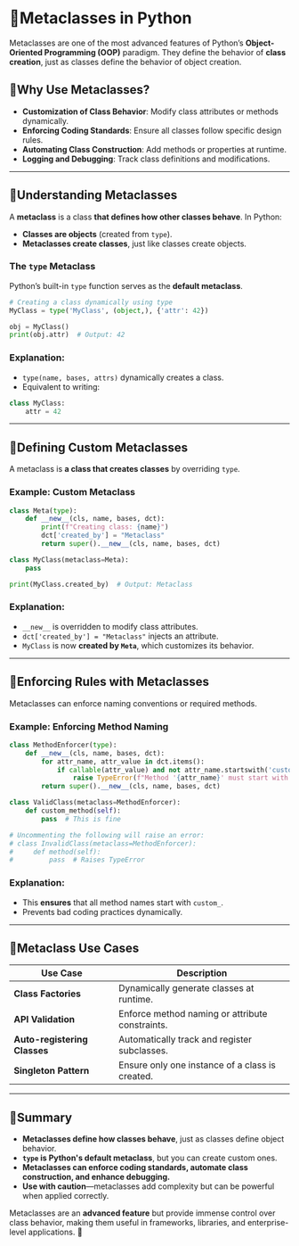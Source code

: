 # 🔹Metaclasses in Python

Metaclasses are one of the most advanced features of Python’s **Object-Oriented Programming (OOP)** paradigm. They define the behavior of **class creation**, just as classes define the behavior of object creation.

## 🔹Why Use Metaclasses?
- **Customization of Class Behavior**: Modify class attributes or methods dynamically.
- **Enforcing Coding Standards**: Ensure all classes follow specific design rules.
- **Automating Class Construction**: Add methods or properties at runtime.
- **Logging and Debugging**: Track class definitions and modifications.

---

## 🔹Understanding Metaclasses
A **metaclass** is a class **that defines how other classes behave**. In Python:
- **Classes are objects** (created from `type`).
- **Metaclasses create classes**, just like classes create objects.

### The `type` Metaclass
Python’s built-in `type` function serves as the **default metaclass**.

```python
# Creating a class dynamically using type
MyClass = type('MyClass', (object,), {'attr': 42})

obj = MyClass()
print(obj.attr)  # Output: 42
```
### Explanation:
- `type(name, bases, attrs)` dynamically creates a class.
- Equivalent to writing:

```python
class MyClass:
    attr = 42
```

---

## 🔹Defining Custom Metaclasses
A metaclass is **a class that creates classes** by overriding `type`.

### Example: Custom Metaclass
```python
class Meta(type):
    def __new__(cls, name, bases, dct):
        print(f"Creating class: {name}")
        dct['created_by'] = "Metaclass"
        return super().__new__(cls, name, bases, dct)

class MyClass(metaclass=Meta):
    pass

print(MyClass.created_by)  # Output: Metaclass
```

### Explanation:
- `__new__` is overridden to modify class attributes.
- `dct['created_by'] = "Metaclass"` injects an attribute.
- `MyClass` is now **created by `Meta`**, which customizes its behavior.

---

## 🔹Enforcing Rules with Metaclasses
Metaclasses can enforce naming conventions or required methods.

### Example: Enforcing Method Naming
```python
class MethodEnforcer(type):
    def __new__(cls, name, bases, dct):
        for attr_name, attr_value in dct.items():
            if callable(attr_value) and not attr_name.startswith('custom_'):
                raise TypeError(f"Method '{attr_name}' must start with 'custom_'")
        return super().__new__(cls, name, bases, dct)

class ValidClass(metaclass=MethodEnforcer):
    def custom_method(self):
        pass  # This is fine

# Uncommenting the following will raise an error:
# class InvalidClass(metaclass=MethodEnforcer):
#     def method(self):
#         pass  # Raises TypeError
```

### Explanation:
- This **ensures** that all method names start with `custom_`.
- Prevents bad coding practices dynamically.

---

## 🔹Metaclass Use Cases
| Use Case | Description |
|----------|-------------|
| **Class Factories** | Dynamically generate classes at runtime. |
| **API Validation** | Enforce method naming or attribute constraints. |
| **Auto-registering Classes** | Automatically track and register subclasses. |
| **Singleton Pattern** | Ensure only one instance of a class is created. |

---

## 🔹Summary
- **Metaclasses define how classes behave**, just as classes define object behavior.
- **`type` is Python's default metaclass**, but you can create custom ones.
- **Metaclasses can enforce coding standards, automate class construction, and enhance debugging.**
- **Use with caution**—metaclasses add complexity but can be powerful when applied correctly.

Metaclasses are an **advanced feature** but provide immense control over class behavior, making them useful in frameworks, libraries, and enterprise-level applications. 🚀
